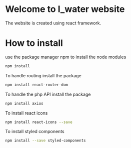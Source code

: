 # Welcome to I_water website

The website is created using react framework.

# How to install

use the package manager npm to install the node modules

``` bash
npm install
```
To handle routing install the package 

```bash
npm install react-router-dom
```
To handle the php API install the package

```bash
npm install axios
```
To install react icons

```bash
npm install react-icons --save
```
To install styled components

```bash
npm install --save styled-components
```
